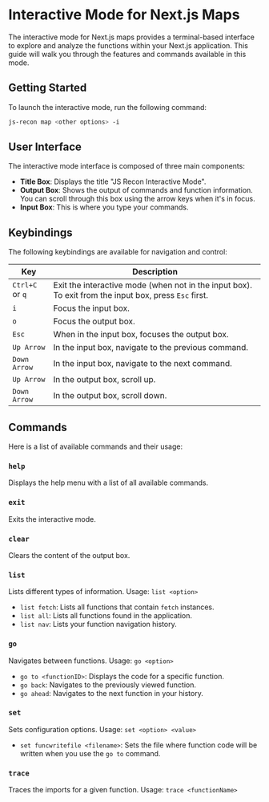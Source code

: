 # Interactive Mode for Next.js Maps

The interactive mode for Next.js maps provides a terminal-based interface to explore and analyze the functions within your Next.js application. This guide will walk you through the features and commands available in this mode.

## Getting Started

To launch the interactive mode, run the following command:

```bash
js-recon map <other options> -i
```

## User Interface

The interactive mode interface is composed of three main components:

- **Title Box**: Displays the title "JS Recon Interactive Mode".
- **Output Box**: Shows the output of commands and function information. You can scroll through this box using the arrow keys when it's in focus.
- **Input Box**: This is where you type your commands.

## Keybindings

The following keybindings are available for navigation and control:

| Key             | Description                                                                                           |
| --------------- | ----------------------------------------------------------------------------------------------------- |
| `Ctrl+C` or `q` | Exit the interactive mode (when not in the input box). To exit from the input box, press `Esc` first. |
| `i`             | Focus the input box.                                                                                  |
| `o`             | Focus the output box.                                                                                 |
| `Esc`           | When in the input box, focuses the output box.                                                        |
| `Up Arrow`      | In the input box, navigate to the previous command.                                                   |
| `Down Arrow`    | In the input box, navigate to the next command.                                                       |
| `Up Arrow`      | In the output box, scroll up.                                                                         |
| `Down Arrow`    | In the output box, scroll down.                                                                       |

## Commands

Here is a list of available commands and their usage:

### `help`

Displays the help menu with a list of all available commands.

### `exit`

Exits the interactive mode.

### `clear`

Clears the content of the output box.

### `list`

Lists different types of information. Usage: `list <option>`

- `list fetch`: Lists all functions that contain `fetch` instances.
- `list all`: Lists all functions found in the application.
- `list nav`: Lists your function navigation history.

### `go`

Navigates between functions. Usage: `go <option>`

- `go to <functionID>`: Displays the code for a specific function.
- `go back`: Navigates to the previously viewed function.
- `go ahead`: Navigates to the next function in your history.

### `set`

Sets configuration options. Usage: `set <option> <value>`

- `set funcwritefile <filename>`: Sets the file where function code will be written when you use the `go to` command.

### `trace`

Traces the imports for a given function. Usage: `trace <functionName>`
